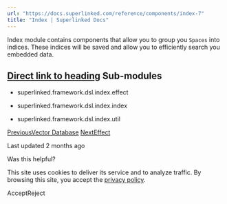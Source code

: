 ```yaml
---
url: "https://docs.superlinked.com/reference/components/index-7"
title: "Index | Superlinked Docs"
---
```


Index module contains components that allow you to group you `Spaces` into indices.
These indices will be saved and allow you to efficiently search you embedded data.

## [Direct link to heading](https://docs.superlinked.com/reference/components/index-7\#sub-modules)    Sub-modules

- superlinked.framework.dsl.index.effect

- superlinked.framework.dsl.index.index

- superlinked.framework.dsl.index.util


[PreviousVector Database](https://docs.superlinked.com/reference/components/index-6/vector_database) [NextEffect](https://docs.superlinked.com/reference/components/index-7/effect)

Last updated 2 months ago

Was this helpful?

This site uses cookies to deliver its service and to analyze traffic. By browsing this site, you accept the [privacy policy](https://superlinked.com/policies/privacy-policy).

AcceptReject
